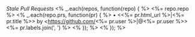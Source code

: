 *Stale Pull Requests*
<% _.each(repos, function(repo) { %>
<%= repo.repo %>
<% _.each(repo.prs, function(pr) { %>
• <<%= pr.html_url %>|<%= pr.title %>> by <https://github.com/<%= pr.user %>|@<%= pr.user %>> <%= pr.labels.join(', ') %>
<% }); %>
<% }); %>